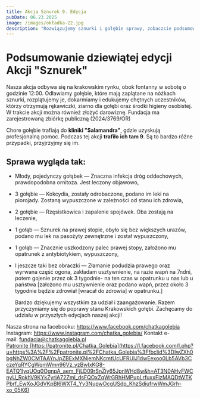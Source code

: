```yaml
---
title: Akcja Sznurek 9. Edycja
pubDate: 06.23.2025
image: /images/okładka-22.jpg
description: "Rozwiązujemy sznurki i gołębie sprawy, zobaczcie podsumowanie naszej akcji. "
---
```

# Podsumowanie dziewiątej edycji Akcji "Sznurek"



Nasza akcja odbywa się na krakowskim rynku, obok fontanny w sobotę o godzinie 12:00. Odławiamy gołębie, które mają zaplątane na nóżkach sznurki, rozplątujemy je, dokarmiamy i edukujemy chętnych uczestników, którzy otrzymują rękawiczki, ziarno dla gołębi oraz środki higieny osobistej. W trakcie akcji można również złożyć darowiznę. Fundacja ma zarejestrowaną zbiórkę publiczną (2024/3769/OR)

Chore gołębie trafiają do **kliniki "Salamandra"**, gdzie uzyskują profesjonalną pomoc. Podczas tej akcji **trafiło ich tam 9**. Są to bardzo różne przypadki, przyjrzyjmy się im.

## Sprawa wygląda tak:

* Młody, pojedynczy gołąbek — Znaczna infekcja dróg oddechowych, prawdopodobna ornitoza. Jest leczony objawowo,
* 3 gołębie — Kokcydia, zostały odrobaczone, podano im leki na piorojady. Zostaną wypuszczone w zależności od stanu ich zdrowia,
* 2 gołębie — Rzęsistkowica i zapalenie spojówek. Oba zostają na leczenie,
* 1 gołąb — Sznurek na prawej stopie, obyło się bez większych urazów, podano mu lek na pasożyty zewnętrzne i został wypuszczony,
* 1 gołąb — Znacznie uszkodzony palec prawej stopy, założono mu opatrunek z antybiotykiem, wypuszczony,
* I jeszcze taki bez obraczki — Złamanie podudzia prawego oraz wyrwana część ogona, zakładam usztywnienie, na razie wapń na 7ndni, potem gojenie przez ok 3 tygodnie- na ten czas w opatrunku u nas lub u państwa \[założono mu usztywnienie oraz podano wapń, przez około 3 tygodnie będzie zdrowiał [wracał do zdrowia] w opatrunku.]

  Bardzo dziękujemy wszystkim za udział i zaangażowanie. Razem przyczyniamy się do poprawy stanu Krakowskich gołębi. Zachęcamy do udziału w przyszłych edycjach naszej akcji!

Nasza strona na facebooku: <https://www.facebook.com/chatkagolebia>
Instagram: <https://www.instagram.com/chatka_golebia/>
Kontakt e-mail: [fundacja@chatkagolebia.pl\
Patronite ](mailto:fundacja@chatkagolebia.pl)
[https://patronite.pl/Chatka_Golebia](https://l.facebook.com/l.php?u=https%3A%2F%2Fpatronite.pl%2FChatka_Golebia%3Ffbclid%3DIwZXh0bgNhZW0CMTAAYnJpZBExMXNjemNKcmtUcUFRUlJ1dwEexoo0Lb5AVb3CczeYqRYCgWqmWmn96Vz_yzBwIxKG8-EATQ1IyqUOq0OgnpA_aem_FjLD09rSnZiy65JpnWHd8w&h=AT3N0AHvFWCnyU_RokhV9KYkZyriA72ZmI_dsFQOxZqWrGRhHMPupLrfuxxFizMAQDtWTKPbrf_EwXoJGdVKpBI6WXT4_Yv3NupwOcgUSdp_KhzSdiufrwWmJGrh-xo_05K6)
